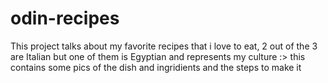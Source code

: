 # odin-recipes

This project talks about my favorite recipes that i love to eat, 2 out of the 3 are Italian but one of them is Egyptian and represents my culture :> this contains some pics of the dish and ingridients and the steps to make it 